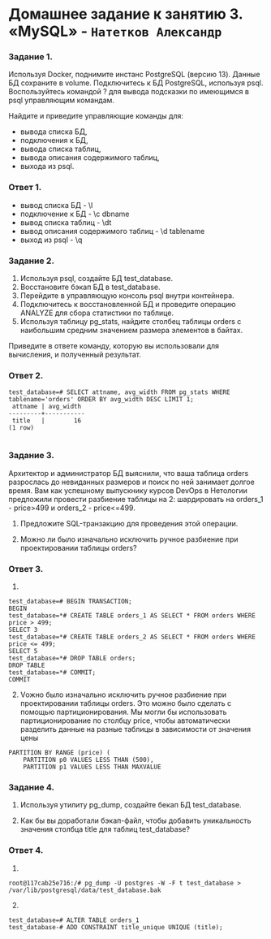 # Домашнее задание к занятию 3. «MySQL» - `Натетков Александр`



### Задание 1. 

Используя Docker, поднимите инстанс PostgreSQL (версию 13). Данные БД сохраните в volume.
Подключитесь к БД PostgreSQL, используя psql.
Воспользуйтесь командой \? для вывода подсказки по имеющимся в psql управляющим командам.

Найдите и приведите управляющие команды для:

 - вывода списка БД,
 - подключения к БД,
 - вывода списка таблиц,
 - вывода описания содержимого таблиц,
 - выхода из psql.

### Ответ 1. 

 - вывод списка БД - \l
 - подключение к БД - \c dbname
 - вывод списка таблиц - \dt
 - вывод описания содержимого таблиц - \d tablename
 - выход из psql - \q


### Задание 2.

1. Используя psql, создайте БД test_database.
2. Восстановите бэкап БД в test_database.
3. Перейдите в управляющую консоль psql внутри контейнера.
4. Подключитесь к восстановленной БД и проведите операцию ANALYZE для сбора статистики по таблице.
5. Используя таблицу pg_stats, найдите столбец таблицы orders с наибольшим средним значением размера элементов в байтах.

Приведите в ответе команду, которую вы использовали для вычисления, и полученный результат.

### Ответ 2. 

```
test_database=# SELECT attname, avg_width FROM pg_stats WHERE tablename='orders' ORDER BY avg_width DESC LIMIT 1;
 attname | avg_width 
---------+-----------
 title   |        16
(1 row)


```

### Задание 3.

Архитектор и администратор БД выяснили, что ваша таблица orders разрослась до невиданных размеров и поиск по ней занимает долгое время. Вам как успешному выпускнику курсов DevOps в Нетологии предложили провести разбиение таблицы на 2: шардировать на orders_1 - price>499 и orders_2 - price<=499.

1. Предложите SQL-транзакцию для проведения этой операции.

2. Можно ли было изначально исключить ручное разбиение при проектировании таблицы orders?

### Ответ 3.

1.
```
test_database=# BEGIN TRANSACTION;
BEGIN
test_database=*# CREATE TABLE orders_1 AS SELECT * FROM orders WHERE price > 499;
SELECT 3
test_database=*# CREATE TABLE orders_2 AS SELECT * FROM orders WHERE price <= 499;
SELECT 5
test_database=*# DROP TABLE orders;
DROP TABLE
test_database=*# COMMIT;
COMMIT
```
2. Vожно было изначально исключить ручное разбиение при проектировании таблицы orders. Это можно было сделать с помощью партиционирования. Мы могли бы использовать партиционирование по столбцу price, чтобы автоматически разделить данные на разные таблицы в зависимости от значения цены
```
PARTITION BY RANGE (price) (
    PARTITION p0 VALUES LESS THAN (500),
    PARTITION p1 VALUES LESS THAN MAXVALUE
```

### Задание 4.

1. Используя утилиту pg_dump, создайте бекап БД test_database.

2. Как бы вы доработали бэкап-файл, чтобы добавить уникальность значения столбца title для таблиц test_database?

### Ответ 4.

1.
```
root@117cab25e716:/# pg_dump -U postgres -W -F t test_database > /var/lib/postgresql/data/test_database.bak
```
2.
```
test_database=# ALTER TABLE orders_1
test_database-# ADD CONSTRAINT title_unique UNIQUE (title);
```
